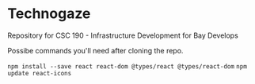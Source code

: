# Technogaze
Repository for CSC 190 - Infrastructure Development for Bay Develops

Possibe commands you'll need after cloning the repo.

```npm install --save react react-dom @types/react @types/react-dom```
```npm update react-icons```
